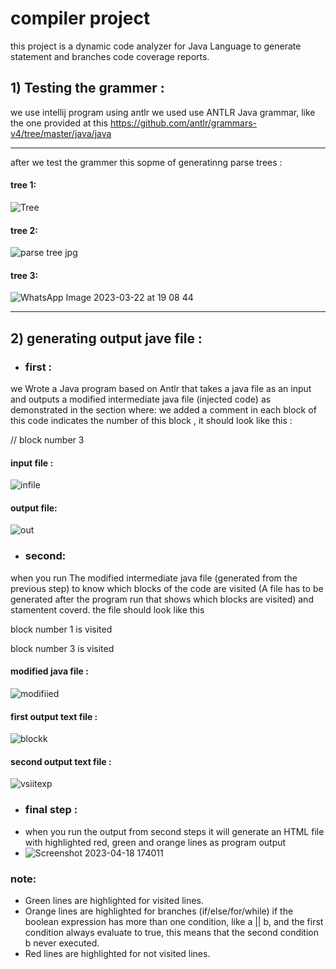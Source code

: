 # compiler project

this project is a dynamic code analyzer for Java Language to generate statement and branches
code coverage reports.

## 1) Testing the grammer :
 we use intellij program using antlr we used use ANTLR Java grammar, like the one provided at this https://github.com/antlr/grammars-v4/tree/master/java/java
***
after we test the grammer this sopme of generatinng parse trees :
#### tree 1:

![Tree](https://user-images.githubusercontent.com/66316400/226891247-040fe2d3-96ac-458b-abcd-9a0a27bd97f2.jpeg)

#### tree 2:

![parse tree jpg](https://user-images.githubusercontent.com/66273172/226969305-a388cf88-8fee-4fee-8df6-3921803e3f93.png)

#### tree 3:

![WhatsApp Image 2023-03-22 at 19 08 44](https://user-images.githubusercontent.com/93389696/226983652-7b093bab-048b-44eb-92a6-c90a5ed06d75.jpg)
***

## 2) generating output jave file :
- ### first :
we Wrote a Java program based on Antlr that takes a java file as an input and outputs a
modified intermediate java file (injected code) as demonstrated in the section
where:
we added a comment in each block of this code indicates the number of this block , it
should look like this :

// block number 3
#### input file :

![infile](https://user-images.githubusercontent.com/66273172/228575143-9f38c423-c7b3-450d-a696-25af641cf557.png)

#### output file:
![out](https://user-images.githubusercontent.com/66273172/228575129-d1cd4ad9-8dd0-43cd-b393-cf7e01ef1c0d.png)

- ### second:

when you run The modified intermediate java file (generated from the previous step)
to know which blocks of the code are visited (A file has to be generated after the
program run that shows which blocks are visited) and stamentent coverd.
the file should look like this

 block number 1 is visited

 block number 3 is visited
#### modified java file :
![modifiied](https://user-images.githubusercontent.com/66273172/232833632-20af2025-b202-47bc-9c64-2e5bf21f5420.png)

#### first output text file :

![blockk](https://user-images.githubusercontent.com/66273172/228578726-9c54d287-66ba-4455-8f2b-ad928c47c2e6.png)
#### second output text file :
![vsiitexp](https://user-images.githubusercontent.com/66273172/232833952-9a58f038-8c82-48f8-bdca-950b68de07a3.png)
- ### final step :
- when you run the output from second steps it will generate an HTML file with highlighted red, green and orange lines as program output
- ![Screenshot 2023-04-18 174011](https://user-images.githubusercontent.com/66273172/232834978-bedeadeb-4baf-4490-8339-00c5d92f9080.png)
### note:
+ Green lines are highlighted for visited lines.
+ Orange lines are highlighted for branches (if/else/for/while) if the boolean expression has more than one condition, like a || b, and the first condition always  evaluate to true, this means that the second condition b never executed.
+ Red lines are highlighted for not visited lines.

